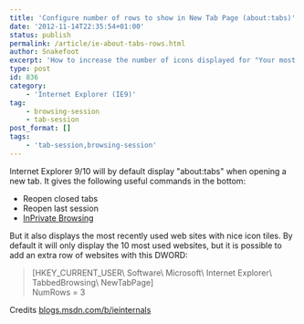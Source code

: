 ```yaml
---
title: 'Configure number of rows to show in New Tab Page (about:tabs)'
date: '2012-11-14T22:35:54+01:00'
status: publish
permalink: /article/ie-about-tabs-rows.html
author: Snakefoot
excerpt: 'How to increase the number of icons displayed for "Your most popular sites" (IE9) or "Frequent sites" (IE10) when you open the about:Tabs page (New Tab page)'
type: post
id: 836
category:
    - 'Internet Explorer (IE9)'
tag:
    - browsing-session
    - tab-session
post_format: []
tags:
    - 'tab-session,browsing-session'
---
```

Internet Explorer 9/10 will by default display "about:tabs" when opening a new tab. It gives the following useful commands in the bottom:

- Reopen closed tabs
- Reopen last session
- [InPrivate Browsing](/article/ie-empty-temporary-internet-files.html)
 
 But it also displays the most recently used web sites with nice icon tiles. By default it will only display the 10 most used websites, but it is possible to add an extra row of websites with this DWORD:
 
> \[HKEY\_CURRENT\_USER\\ Software\\ Microsoft\\ Internet Explorer\\ TabbedBrowsing\\ NewTabPage\]  
>  NumRows = 3

 Credits [blogs.msdn.com/b/ieinternals](http://blogs.msdn.com/b/ieinternals/archive/2010/09/28/show-more-rows-of-sites-on-ie9-about-tabs-homepage.aspx)